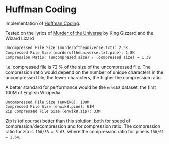 # Huffman Coding

Implementation of [Huffman Coding](https://en.wikipedia.org/wiki/Huffman_coding). 

Tested on the lyrics of [Murder of the Universe](https://www.youtube.com/watch?v=4zUPTPlkqDg) by King Gizzard and the Wizard Lizard.

```txt
Uncompressed File Size (murderoftheuniverse.txt): 2.5K
Compressed File Size (murderoftheuniverse.txt.pine): 1.8K
Compression Ratio: (uncompresed size) / (compressed size) = 1.39
```

i.e. compressed file is 72 % of the size of the uncompressed file. The compression ratio would depend on the number of unique characters in the uncompressed file; the fewer characters, the higher the compression ratio.

A better standard for performance would be the `enwik8` dataset, the first 100M of English Wikipedia:

```txt
Uncompressed File Size (enwik8): 100M
Compressed File Size (enwik8.pine): 61M
Zip Compressed File Size (enwik8.zip): 33M
```

Zip is (of course) better than this solution, both for speed of compression/decompression and for compression ratio. The compression ratio for zip is `100/33 = 3.03`, where the compression ratio for pine  is `100/61 = 1.64`.
